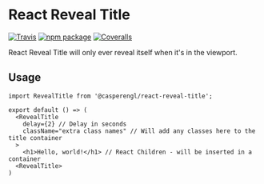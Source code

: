 # React Reveal Title

[![Travis][build-badge]][build]
[![npm package][npm-badge]][npm]
[![Coveralls][coveralls-badge]][coveralls]

React Reveal Title will only ever reveal itself when it's in the viewport.

## Usage

```
import RevealTitle from '@casperengl/react-reveal-title';

export default () => (
  <RevealTitle
    delay={2} // Delay in seconds
    className="extra class names" // Will add any classes here to the title container
  >
    <h1>Hello, world!</h1> // React Children - will be inserted in a container
  <RevealTitle>
)
```


[build-badge]: https://img.shields.io/travis/CasperEngl/react-reveal-title/master.png?style=flat-square
[build]: https://travis-ci.org/CasperEngl/react-reveal-title

[npm-badge]: https://img.shields.io/npm/v/npm-package.png?style=flat-square
[npm]: https://www.npmjs.org/@casperengl/react-reveal-title

[coveralls-badge]: https://img.shields.io/coveralls/CasperEngl/react-reveal-title/master.png?style=flat-square
[coveralls]: https://coveralls.io/github/CasperEngl/react-reveal-title
